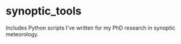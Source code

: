 # synoptic_tools
Includes Python scripts I've written for my PhD research in synoptic meteorology.



